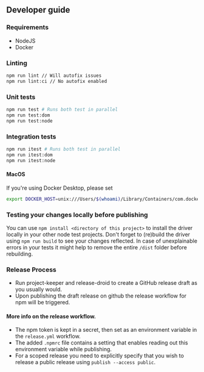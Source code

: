 ## Developer guide

### Requirements

- NodeJS
- Docker

### Linting

```bash
npm run lint // Will autofix issues
npm run lint:ci // No autofix enabled
```

### Unit tests

```bash
npm run test # Runs both test in parallel
npm run test:dom
npm run test:node
```

### Integration tests

```bash
npm run itest # Runs both test in parallel
npm run itest:dom
npm run itest:node
```

#### MacOS

If you're using Docker Desktop, please set

```bash
export DOCKER_HOST=unix:///Users/$(whoami)/Library/Containers/com.docker.docker/Data/docker.raw.sock
```

### Testing your changes locally before publishing

You can use `npm install <directory of this project>` to install the driver locally in your other node test projects.
Don't forget to (re)build the driver using `npm run build` to see your changes reflected.
In case of unexplainable errors in your tests it might help to remove the entire `/dist` folder before rebuilding.

### Release Process

- Run project-keeper and release-droid to create a GitHub release draft as you usually would.
- Upon publishing the draft release on github the release workflow for npm will be triggered.

#### More info on the release workflow.

- The npm token is kept in a secret, then set as an environment variable in the `release.yml` workflow.
- The added `.npmrc` file contains a setting that enables reading out this environment variable while publishing.
- For a scoped release you need to explicitly specify that you wish to release a public release using `publish --access public`.
